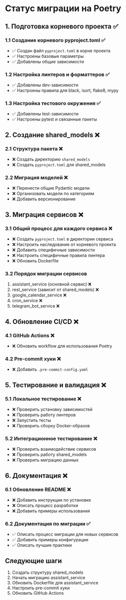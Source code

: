 # Статус миграции на Poetry

## 1. Подготовка корневого проекта ✅

### 1.1 Создание корневого pyproject.toml ✅
- ✅ Создан файл `pyproject.toml` в корне проекта
- ✅ Настроены базовые параметры
- ✅ Добавлены общие зависимости

### 1.2 Настройка линтеров и форматтеров ✅
- ✅ Добавлены dev-зависимости
- ✅ Настроены правила для black, isort, flake8, mypy

### 1.3 Настройка тестового окружения ✅
- ✅ Добавлены test-зависимости
- ✅ Настроены pytest и связанные пакеты

## 2. Создание shared_models ❌

### 2.1 Структура пакета ❌
- ❌ Создать директорию `shared_models`
- ❌ Создать `pyproject.toml` для shared_models

### 2.2 Миграция моделей ❌
- ❌ Перенести общие Pydantic модели
- ❌ Организовать модели по категориям
- ❌ Добавить версионирование

## 3. Миграция сервисов ❌

### 3.1 Общий процесс для каждого сервиса ❌
- ❌ Создать `pyproject.toml` в директории сервиса
- ❌ Настроить наследование от корневого проекта
- ❌ Добавить специфичные зависимости
- ❌ Настроить специфичные правила линтера
- ❌ Обновить Dockerfile

### 3.2 Порядок миграции сервисов
1. assistant_service (основной сервис) ❌
2. rest_service (зависит от shared_models) ❌
3. google_calendar_service ❌
4. cron_service ❌
5. telegram_bot_service ❌

## 4. Обновление CI/CD ❌

### 4.1 GitHub Actions ❌
- ❌ Обновить workflow для использования Poetry

### 4.2 Pre-commit хуки ❌
- ❌ Добавить `.pre-commit-config.yaml`

## 5. Тестирование и валидация ❌

### 5.1 Локальное тестирование ❌
- ❌ Проверить установку зависимостей
- ❌ Проверить работу линтеров
- ❌ Запустить тесты
- ❌ Проверить сборку Docker-образов

### 5.2 Интеграционное тестирование ❌
- ❌ Проверить взаимодействие сервисов
- ❌ Проверить работу shared_models
- ❌ Проверить миграцию данных

## 6. Документация ❌

### 6.1 Обновление README ❌
- ❌ Добавить инструкции по установке
- ❌ Описать процесс разработки
- ❌ Добавить примеры использования

### 6.2 Документация по миграции ✅
- ✅ Описать процесс миграции для новых сервисов
- ✅ Добавить примеры конфигурации
- ✅ Описать лучшие практики

## Следующие шаги

1. Создать структуру shared_models
2. Начать миграцию assistant_service
3. Обновить Dockerfile для assistant_service
4. Настроить pre-commit хуки
5. Обновить GitHub Actions 